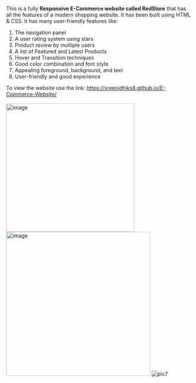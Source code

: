 This is a fully **Responsive E-Commerce website called RedStore** that has all the features of a modern shopping website. It has been built using HTML & CSS. It has many user-friendly features like:

1. The navigation panel
2. A user rating system using stars
3. Product review by multiple users
4. A list of Featured and Latest Products
5. Hover and Transition techniques
6. Good color combination and font style
7. Appealing foreground, background, and text
8. User-friendly and good experience

To view the website use the link: https://sreenidhiks8.github.io/E-Commerce-Website/
<br>
<br>
<img width="347" alt="image" src="https://github.com/Sreenidhiks8/E-Commerce-Responsive-Website-/assets/96244469/74c69bc2-baf6-49a4-90f5-bcd6ac3e8b5e">
<img width="390" alt="image" src="https://github.com/Sreenidhiks8/E-Commerce-Responsive-Website-/assets/96244469/d768acbf-fb08-4453-9a15-2ad372ee6836">
![pic7](https://github.com/Sreenidhiks8/E-Commerce-Responsive-Website-/assets/96244469/727d9b1f-b56b-4cd4-94dc-c4212b9f7e06)
